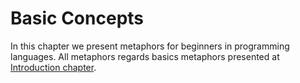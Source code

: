 # Basic Concepts

In this chapter we present metaphors for beginners in programming languages. All metaphors regards basics metaphors presented at [Introduction chapter](https://carlosbazilio.gitbooks.io/programando-na-cozinha/content/chapter1.html#analogias "Url do capítulo").